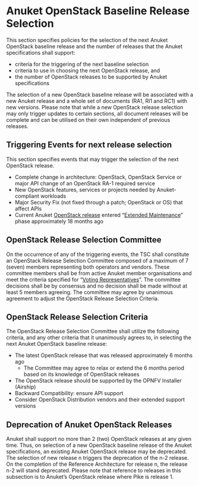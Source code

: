 # Anuket OpenStack Baseline Release Selection

This section specifies policies for the selection of the next Anuket OpenStack baseline release and the number of releases that the Anuket specifications shall support:
-	criteria for the triggering of the next baseline selection
-	criteria to use in choosing the next OpenStack release, and
-	the number of OpenStack releases to be supported by Anuket specifications

The selection of a new OpenStack baseline release will be associated with a new Anuket release and a whole set of documents (RA1, RI1 and RC1) with new versions. Please note that while a new OpenStack release selection may only trigger updates to certain sections, all document releases will be complete and can be utilised on their own independent of previous releases.

## Triggering Events for next release selection
This section specifies events that may trigger the selection of the next OpenStack release.
-	Complete change in architecture: OpenStack, OpenStack Service or major API change of an OpenStack RA-1 required service
-	New OpenStack features, services or projects needed by Anuket-compliant workloads
-	Major Security Fix (not fixed through a patch; OpenStack or OS) that affect APIs
-	Current Anuket [OpenStack release]( https://releases.openstack.org/) entered “[Extended Maintenance]( https://docs.openstack.org/project-team-guide/stable-branches.html#maintenance-phases)” phase approximately 18 months ago

## OpenStack Release Selection Committee
On the occurrence of any of the triggering events, the TSC shall constitute an OpenStack Release Selection Committee composed of a maximum of 7 (seven) members representing both operators and vendors. These committee members shall be from active Anuket member organisations and meet the criteria specified for “[Voting Representatives](../gov/chapters/chapter05.md#52-voting-representatives)”.
The committee decisions shall be by consensus and no decision shall be made without at least 5 members agreeing.
The committee may agree by unanimous agreement to adjust the OpenStack Release Selection Criteria.

## OpenStack Release Selection Criteria
The OpenStack Release Selection Committee shall utilize the following criteria, and any other criteria that it unanimously agrees to, in selecting the next Anuket OpenStack baseline release:
-	The latest OpenStack release that was released approximately 6 months ago
    - The Committee may agree to relax or extend the 6 months period based on its knowledge of OpenStack releases
-	The OpenStack release should be supported by the OPNFV Installer (Airship)
-	Backward Compatibility: ensure API support
-	Consider OpenStack Distribution vendors and their extended support versions

## Deprecation of Anuket OpenStack Releases
Anuket shall support no more than 2 (two) OpenStack releases at any given time. Thus, on selection of a new OpenStack baseline release of the Anuket specifications, an existing Anuket OpenStack release may be deprecated. The selection of new release n triggers the deprecation of the n-2 release. On the completion of the Reference Architecture for release n, the release n-2 will stand deprecated.
Please note that reference to releases in this subsection is to Anuket’s OpenStack release where Pike is release 1.
